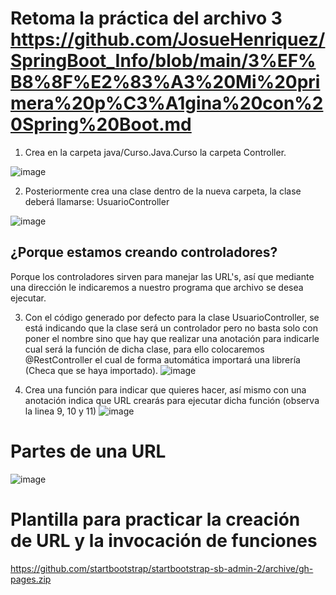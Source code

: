 # Retoma la práctica del archivo 3 https://github.com/JosueHenriquez/SpringBoot_Info/blob/main/3%EF%B8%8F%E2%83%A3%20Mi%20primera%20p%C3%A1gina%20con%20Spring%20Boot.md
  
  1. Crea en la carpeta java/Curso.Java.Curso la carpeta Controller.

![image](https://github.com/user-attachments/assets/e336ee3d-b008-440b-bb07-c04d948bd758)
   
  2. Posteriormente crea una clase dentro de la nueva carpeta, la clase deberá llamarse: UsuarioController
  
![image](https://github.com/user-attachments/assets/f1cc4d1d-0a16-43fa-8987-a603d437d2f9)

## ¿Porque estamos creando controladores? 
Porque los controladores sirven para manejar las URL's, así que mediante una dirección le indicaremos a nuestro programa que archivo se desea ejecutar.

  3. Con el código generado por defecto para la clase UsuarioController, se está indicando que la clase será un controlador pero no basta solo con poner el nombre sino que hay que realizar una anotación para indicarle cual será la función de dicha clase, para ello colocaremos @RestController el cual de forma automática importará una librería (Checa que se haya importado).
![image](https://github.com/user-attachments/assets/b76dae7e-bb3b-4620-a859-c7c185a8ba5d)

  4. Crea una función para indicar que quieres hacer, así mismo con una anotación indica que URL crearás para ejecutar dicha función (observa la linea 9, 10 y 11)
![image](https://github.com/user-attachments/assets/3da7341d-0fa5-4685-a05d-a079ebb8ed51)

# Partes de una URL
![image](https://github.com/user-attachments/assets/bc7556f6-1c85-4bdf-9728-4a6d470c9b40)

# Plantilla para practicar la creación de URL y la invocación de funciones
https://github.com/startbootstrap/startbootstrap-sb-admin-2/archive/gh-pages.zip
